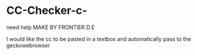 # CC-Checker-c-
need help
MAKE BY FRONTIER
D.E


I would like the cc to be pasted in a textbox and automatically pass to the geckowebrowser

